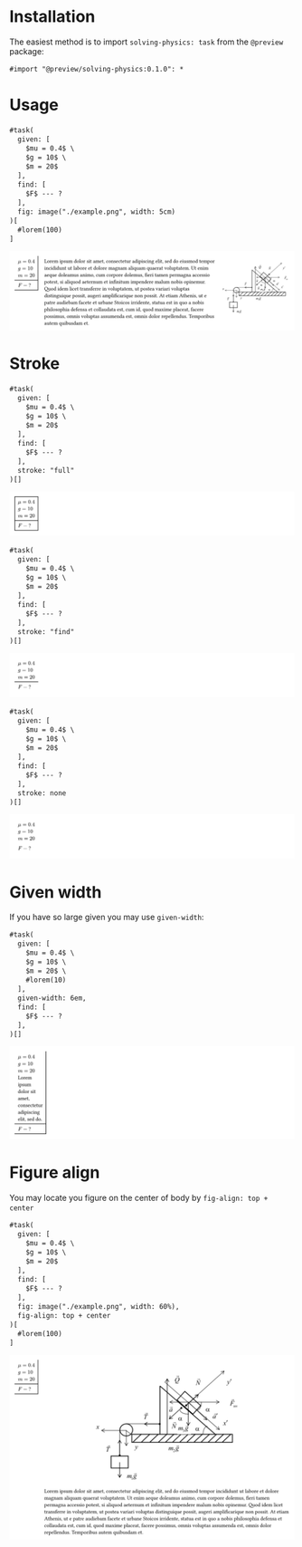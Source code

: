 # Installation
The easiest method is to import `solving-physics: task` from the `@preview` package:
```typ
#import "@preview/solving-physics:0.1.0": *
```

# Usage
```typ
#task(
  given: [
    $mu = 0.4$ \
    $g = 10$ \
    $m = 20$
  ],
  find: [
    $F$ --- ?
  ],
  fig: image("./example.png", width: 5cm)
)[
  #lorem(100)
]
```
![usage](./examples/example1.png)

# Stroke
```typ
#task(
  given: [
    $mu = 0.4$ \
    $g = 10$ \
    $m = 20$
  ],
  find: [
    $F$ --- ?
  ],
  stroke: "full"
)[]
```
![full stroke](./examples/example2.svg)

```typ
#task(
  given: [
    $mu = 0.4$ \
    $g = 10$ \
    $m = 20$
  ],
  find: [
    $F$ --- ?
  ],
  stroke: "find"
)[]
```
![find stroke](./examples/example3.svg)

```typ
#task(
  given: [
    $mu = 0.4$ \
    $g = 10$ \
    $m = 20$
  ],
  find: [
    $F$ --- ?
  ],
  stroke: none
)[]
```
![none stroke](./examples/example4.svg)

# Given width
If you have so large given you may use `given-width`:
```typ
#task(
  given: [
    $mu = 0.4$ \
    $g = 10$ \
    $m = 20$ \
    #lorem(10)
  ],
  given-width: 6em,
  find: [
    $F$ --- ?
  ],
)[]
```
![Given width](./examples/example5.svg)

# Figure align
You may locate you figure on the center of body by `fig-align: top + center`
```typ
#task(
  given: [
    $mu = 0.4$ \
    $g = 10$ \
    $m = 20$
  ],
  find: [
    $F$ --- ?
  ],
  fig: image("./example.png", width: 60%),
  fig-align: top + center
)[
  #lorem(100)
]
```
![Figure align](./examples/example6.png)